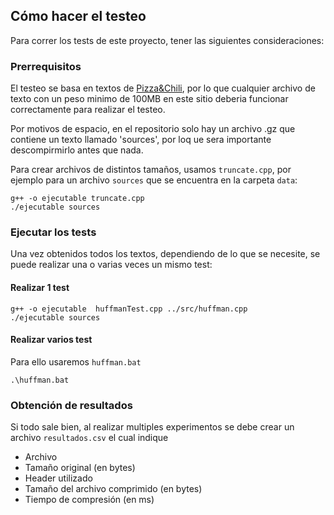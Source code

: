 ## Cómo hacer el testeo

Para correr los tests de este proyecto, tener las siguientes consideraciones:

### Prerrequisitos

El testeo se basa en textos de [Pizza&Chili](https://pizzachili.dcc.uchile.cl/texts.html), por lo que cualquier archivo de texto con un peso minimo de 100MB en este sitio deberia funcionar correctamente para realizar el testeo.

Por motivos de espacio, en el repositorio solo hay un archivo .gz que contiene un texto llamado 'sources', por loq ue sera importante descompirmirlo antes que nada.

Para crear archivos de distintos tamaños, usamos `truncate.cpp`, por ejemplo para un archivo `sources` que se encuentra en la carpeta `data`:
```
g++ -o ejecutable truncate.cpp
./ejecutable sources
```

### Ejecutar los tests

Una vez obtenidos todos los textos, dependiendo de lo que se necesite, se puede realizar una o varias veces un mismo test:

#### Realizar 1 test
```
g++ -o ejecutable  huffmanTest.cpp ../src/huffman.cpp
./ejecutable sources
```
#### Realizar varios test
Para ello usaremos `huffman.bat`
```
.\huffman.bat
```
### Obtención de resultados

Si todo sale bien, al realizar multiples experimentos se debe crear un archivo `resultados.csv` el cual indique
* Archivo
* Tamaño original  (en bytes)
* Header utilizado
* Tamaño del archivo comprimido (en bytes)
* Tiempo de compresión (en ms)